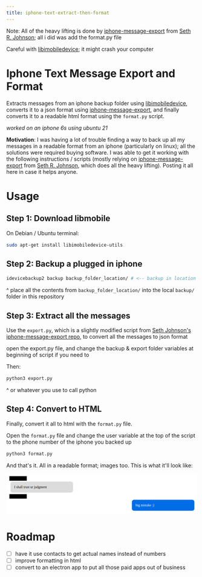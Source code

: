 ```yaml
---
title: iphone-text-extract-then-format
---
```


Note: All of the heavy lifting is done by [iphone-message-export](https://github.com/sethrj/iphone-message-export) from [Seth R. Johnson](https://github.com/sethrj); all i did was add the format.py file

Careful with [libimobiledevice](https://libimobiledevice.org); it might crash your computer

# Iphone Text Message Export and Format

Extracts messages from an iphone backup folder using [libimobiledevice](https://libimobiledevice.org), converts it to a json format using [iphone-message-export](https://github.com/sethrj/iphone-message-export), and finally converts it to a readable html format using the `format.py` script. 

_worked on an iphone 6s using ubuntu 21_

**Motivation**: I was having a lot of trouble finding a way to back up all my messages in a readable format from an iphone (particularly on linux); all the solutions were required buying software. I was able to get it working with the following instructions / scripts (mostly relying on [iphone-message-export](https://github.com/sethrj/iphone-message-export) from [Seth R. Johnson](https://github.com/sethrj), which does all the heavy lifting). Posting it all here in case it helps anyone.


# Usage

## Step 1: Download libmobile

On Debian / Ubuntu terminal:

```bash
sudo apt-get install libimobiledevice-utils
```

## Step 2: Backup a plugged in iphone

```bash
idevicebackup2 backup backup_folder_location/ # <-- backup in location of your choosing
````
^ place all the contents from `backup_folder_location/` into the local `backup/` folder in this repository

## Step 3: Extract all the messages

Use the `export.py`, which is a slightly modified script from [Seth Johnson's iphone-message-export repo](https://github.com/sethrj/iphone-message-export), to convert all the messages to json format

open the export.py file, and change the backup & export folder variables at beginning of script if you need to

Then:
```bash
python3 export.py
```
^ or whatever you use to call python

## Step 4: Convert to HTML

Finally, convert it all to html with the `format.py` file.

Open the `format.py` file and change the user variable at the top of the script to the phone number of the iphone you backed up

```bash
python3 format.py
```

And that's it. All in a readable format; images too. This is what it'll look like:

![example](_/example.png)



# Roadmap
- [ ] have it use contacts to get actual names instead of numbers
- [ ] improve formatting in html
- [ ] convert to an electron app to put all those paid apps out of business
